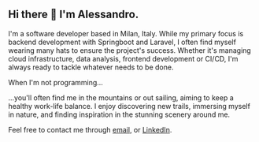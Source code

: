 ## Hi there 👋 I'm Alessandro.
I'm a software developer based in Milan, Italy. While my primary focus is backend development with Springboot and Laravel, I often find myself wearing many hats to ensure the project's success. Whether it's managing cloud infrastructure, data analysis, frontend development or CI/CD, I'm always ready to tackle whatever needs to be done.

When I'm not programming…

...you'll often find me in the mountains or out sailing, aiming to keep a healthy work-life balance. I enjoy discovering new trails, immersing myself in nature, and finding inspiration in the stunning scenery around me.

Feel free to contact me through [email](a.curia33@gmail.com), or [LinkedIn](https://www.linkedin.com/in/alessandro-curia-176253133/).

<!--
**AlessandroCuria/AlessandroCuria** is a ✨ _special_ ✨ repository because its `README.md` (this file) appears on your GitHub profile.

Here are some ideas to get you started:

- 🔭 I’m currently working on ...
- 🌱 I’m currently learning ...
- 👯 I’m looking to collaborate on ...
- 🤔 I’m looking for help with ...
- 💬 Ask me about ...
- 📫 How to reach me: ...
- 😄 Pronouns: ...
- ⚡ Fun fact: ...
- 
-->
